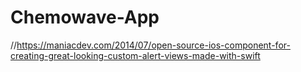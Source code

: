# Chemowave-App

//https://maniacdev.com/2014/07/open-source-ios-component-for-creating-great-looking-custom-alert-views-made-with-swift